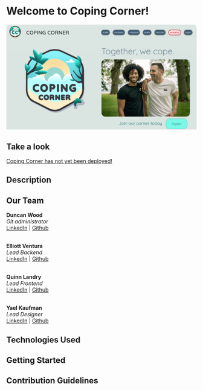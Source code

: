 # Welcome to Coping Corner!
![Coping Corner Screenshot](coping-frontend/src/assets/homepagescreenshot.png)

## Take a look
[Coping Corner has not yet been deployed!](https://media.tenor.com/bXaqMucdvMYAAAAd/when-the-coping-is-too-strong-cope.gif)

## Description

## Our Team
**Duncan Wood**<br/>
*Git administrator*<br/>
[LinkedIn](https://www.linkedin.com/in/duncanwoodpro/) | 
[Github](https://github.com/Duncan-Wood)
<br/><br/>

**Elliott Ventura**<br/>
*Lead Backend*<br/>
[LinkedIn](https://www.linkedin.com/in/elliottaventura/) | 
[Github](https://github.com/eventura26/)
<br/><br/>

**Quinn Landry**<br/>
*Lead Frontend*<br/>
[LinkedIn](https://www.linkedin.com/in/quinn-landry-b24998235/) | 
[Github](https://github.com/qrlandry)
<br/><br/>

**Yael Kaufman**<br/>
*Lead Designer*<br/>
[LinkedIn](https://www.linkedin.com/in/yael-kaufman/) | 
[Github](https://github.com/ykallday)

## Technologies Used

## Getting Started

## Contribution Guidelines
